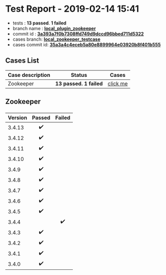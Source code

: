 # Test Report - 2019-02-14 15:41

- tests  : **13 passed**. **1 failed**
- branch name : **[local_plugin_zookeeper](https://github.com/apache/incubator-skywalking/tree/local_plugin_zookeeper)**
- commit id : **[3a393a7f0b7308ffd749d9dccd96bbed711d5322](https://github.com/apache/incubator-skywalking/commit/3a393a7f0b7308ffd749d9dccd96bbed711d5322)**
- cases branch: **[local_zookeeper_testcase](https://github.com/SkywalkingTest/skywalking-autotest-scenarios/tree/local_zookeeper_testcase)**
- cases commit id: **[35a3a4c4eceb5a80e8899964e03920b8f401b555](https://github.com/SkywalkingTest/skywalking-autotest-scenarios/commit/35a3a4c4eceb5a80e8899964e03920b8f401b555)**

## Cases List

| Case description | Status | Cases|
|:-----|:-----:|:-----:|
|Zookeeper| **13 passed. 1 failed**| [click me](#zookeeper) |

## Zookeeper

### 
|  Version     | Passed | Failed|
|:------------- |:-------:|:-----:|
| 3.4.13  | :heavy_check_mark:||
| 3.4.12  | :heavy_check_mark:||
| 3.4.11  | :heavy_check_mark:||
| 3.4.10  | :heavy_check_mark:||
| 3.4.9  | :heavy_check_mark:||
| 3.4.8  | :heavy_check_mark:||
| 3.4.7  | :heavy_check_mark:||
| 3.4.6  | :heavy_check_mark:||
| 3.4.5  | :heavy_check_mark:||
| 3.4.4  | |:heavy_check_mark:|
| 3.4.3  | :heavy_check_mark:||
| 3.4.2  | :heavy_check_mark:||
| 3.4.1  | :heavy_check_mark:||
| 3.4.0  | :heavy_check_mark:||

